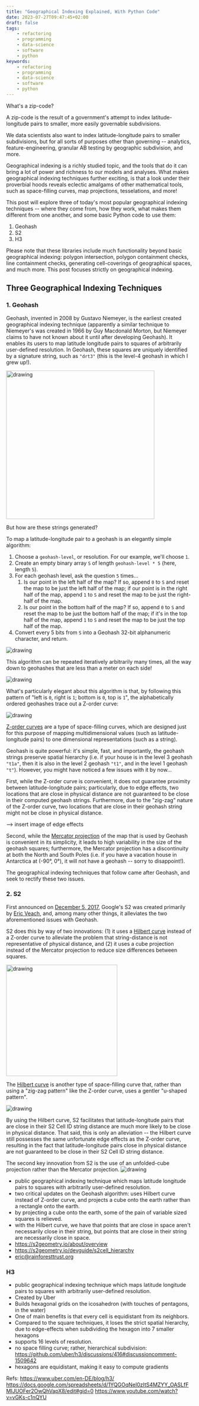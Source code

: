 ```yaml
---
title: "Geographical Indexing Explained, With Python Code"
date: 2023-07-27T09:47:45+02:00
draft: false
tags:
    - refactoring
    - programming
    - data-science
    - software
    - python
keywords:
    - refactoring
    - programming
    - data-science
    - software
    - python
---
```


What's a zip-code?

A zip-code is the result of a government's attempt to index latitude-longitude pairs to smaller, more easily governable subdivisions.

We data scientists also want to index latitude-longitude pairs to smaller subdivisions, but for all sorts of purposes other than governing -- analytics, feature-engineering, granular AB testing by geographic subdivision, and more.

Geographical indexing is a richly studied topic, and the tools that do it can bring a lot of power and richness to our models and analyses. What makes geographical indexing techniques further exciting, is that a look under their proverbial hoods reveals eclectic amalgams of other mathematical tools, such as space-filling curves, map projections, tesselations, and more!

This post will explore three of today's most popular geographical indexing techniques -- where they come from, how they work, what makes them different from one another, and some basic Python code to use them:
1. Geohash
2. S2
3. H3

Please note that these libraries include much functionality beyond basic geographical indexing: polygon intersection, polygon containment checks, line containment checks, generating cell-coverings of geographical spaces, and much more. This post focuses strictly on geographical indexing.

## Three Geographical Indexing Techniques
### 1. Geohash
Geohash, invented in 2008 by Gustavo Niemeyer, is the earliest created geographical indexing technique (apparently a similar technique to Niemeyer's was created in 1966 by Guy Macdonald Morton, but Niemeyer claims to have not known about it until after developing Geohash). It enables its users to map latitude longitude pairs to squares of arbitrarily user-defined resolution. In Geohash, these squares are uniquely identified by a signature string, such as `"drt3"` (this is the level-4 geohash in which I grew up!).

<img src="/images/my-home-geohash-drt3.png" alt="drawing" width=400/>
<!-- source: https://www.movable-type.co.uk/scripts/geohash.html -->

But how are these strings generated?

To map a latitude-longitude pair to a geohash is an elegantly simple algorithm:

1. Choose a `geohash-level`, or resolution. For our example, we'll choose `1`.
2. Create an empty binary array `S` of length `geohash-level * 5` (here, length `5`).
3. For each geohash level, ask the question `5` times...
    1. Is our point in the left half of the map? If so, append `0` to `S` and reset the map to be just the left half of the map; if our point is in the right half of the map, append `1` to `S` and reset the map to be just the right-half of the map.
    2. Is our point in the bottom half of the map? If so, append `0` to `S` and reset the map to be just the bottom half of the map; if it's in the top half of the map, append `1` to `S` and reset the map to be just the top half of the map.
4. Convert every 5 bits from `S` into a Geohash 32-bit alphanumeric character, and return.

<img src="/images/geohash-algorithm-explained.png" alt="drawing"/>
<!-- source: https://map-projections.net/img/flat-ocean/mercator-84.jpg?ft=59de1425 -->

This algorithm can be repeated iteratively arbitrarily many times, all the way down to geohashes that are less than a meter on each side!

<img src="/images/geohash-level-1-level-2.png" alt="drawing"/>
<!-- source: https://www.geospatialworld.net/blogs/polygeohasher-an-optimized-way-to-create-geohashes/ -->

What's particularly elegant about this algorithm is that, by following this pattern of "left is `0`, right is `1`; bottom is `0`, top is `1`", the alphabetically ordered geohashes trace out a Z-order curve:

<img src="/images/geohash-z-order-curve.jpeg" alt="drawing"/>
<!-- source: https://ceur-ws.org/Vol-1671/paper4.pdf -->

[Z-order curves](https://en.wikipedia.org/wiki/Z-order_curve) are a type of space-filling curves, which are designed just for this purpose of mapping multidimensional values (such as latitude-longitude pairs) to one dimensional representations (such as a string).

Geohash is quite powerful: it's simple, fast, and importantly, the geohash strings preserve spatial hierarchy (i.e. if your house is in the level 3 geohash `"t1a"`, then it is also in the level 2 geohash `"t1"`, and in the level 1 geohash `"t"`). However, you might have noticed a few issues with it by now...

First, while the Z-order curve is convenient, it does not guarantee proximity between latitude-longitude pairs; particularly, due to edge effects, two locations that are close in physical distance are not guaranteed to be close in their computed geohash strings. Furthermore, due to the "zig-zag" nature of the Z-order curve, two locations that are close in their geohash string might not be close in physical distance.

--> insert image of edge effects

Second, while the [Mercator projection](https://en.wikipedia.org/wiki/Mercator_projection) of the map that is used by Geohash is convenient in its simplicity, it leads to high variability in the size of the geohash squares; furthermore, the Mercator projection has a discontinuity at both the North and South Poles (i.e. if you have a vacation house in Antarctica at (-90°, 0°), it will not have a geohash -- sorry to disappoint!).

The geographical indexing techniques that follow came after Geohash, and seek to rectify these two issues.

### 2. S2

First announced on [December 5, 2017](https://opensource.googleblog.com/2017/12/announcing-s2-library-geometry-on-sphere.html), Google's S2 was created primarily by [Eric Veach](https://en.wikipedia.org/wiki/Eric_Veach), and, among many other things, it alleviates the two aforementioned issues with Geohash.

S2 does this by way of two innovations: (1) it uses a [Hilbert curve](https://en.wikipedia.org/wiki/Hilbert_curve) instead of a Z-order curve to alleviate the problem that string-distance is not representative of physical distance, and (2) it uses a cube projection instead of the Mercator projection to reduce size differences between squares.

<img src="/images/s2curve-globe.gif" alt="drawing" width=300/>

The [Hilbert curve](https://en.wikipedia.org/wiki/Hilbert_curve) is another type of space-filling curve that, rather than using a "zig-zag pattern" like the Z-order curve, uses a gentler "u-shaped pattern".

<img src="https://media.springernature.com/lw685/springer-static/image/art%3A10.1007%2Fs11042-017-4744-4/MediaObjects/11042_2017_4744_Fig4_HTML.gif" alt="drawing"/>

By using the Hilbert curve, S2 facilitates that latitude-longitude pairs that are close in their S2 Cell ID string distance are much more likely to be close in physical distance. That said, this is only an alleviation -- the Hilbert curve still possesses the same unfortunate edge effects as the Z-order curve, resulting in the fact that latitude-longitude pairs close in physical distance are not guaranteed to be close in their S2 Cell ID string distance.

The second key innovation from S2 is the use of an unfolded-cube projection rather than the Mercator projection.
<img src="https://s2geometry.io/devguide/img/s2cell_global.jpg" alt="drawing"/>



- public geographical indexing technique which maps latitude longitude pairs to squares with arbitrarily user-defined resolution.
- two critical updates on the Geohash algorithm: uses Hilbert curve instead of Z-order curve, and projects a cube onto the earth rather than a rectangle onto the earth.
- by projecting a cube onto the earth, some of the pain of variable sized squares is relieved.
- with the Hilbert curve, we have that points that are close in space aren't necessarily close in their string, but points that are close in their string are necessarily close in space.
- https://s2geometry.io/about/overview
- https://s2geometry.io/devguide/s2cell_hierarchy
- eric@rainforesttrust.org

### H3
- public geographical indexing technique which maps latitude longitude pairs to squares with arbitrarily user-defined resolution.
- Created by Uber
- Builds hexagonal grids on the icosahedron (with touches of pentagons, in the water)
- One of main benefits is that every cell is equidistant from its neighbors.
- Compared to the square techniques, it loses the strict spatial hierarchy, due to edge-effects when subdividing the hexagon into 7 smaller hexagons
- supports 16 levels of resolution.
- no space filling curve; rather, hierarchical subdivision: https://github.com/uber/h3/discussions/416#discussioncomment-1509642
- hexagons are equidistant, making it easy to compute gradients

Refs:
https://www.uber.com/en-DE/blog/h3/
https://docs.google.com/spreadsheets/d/1YQGOqNeI0zItS4MZYY_OASLfFMIJUOFer2OwQhVapX8/edit#gid=0
https://www.youtube.com/watch?v=vGKs-c1nQYU